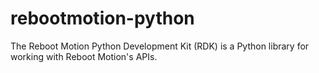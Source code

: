 # rebootmotion-python
The Reboot Motion Python Development Kit (RDK) is a Python library for working with Reboot Motion's APIs.
